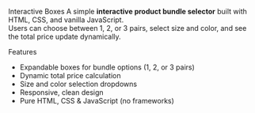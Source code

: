 Interactive Boxes
A simple **interactive product bundle selector** built with HTML, CSS, and vanilla JavaScript.  
Users can choose between 1, 2, or 3 pairs, select size and color, and see the total price update dynamically.

Features
- Expandable boxes for bundle options (1, 2, or 3 pairs)  
- Dynamic total price calculation  
- Size and color selection dropdowns  
- Responsive, clean design  
- Pure HTML, CSS & JavaScript (no frameworks)

